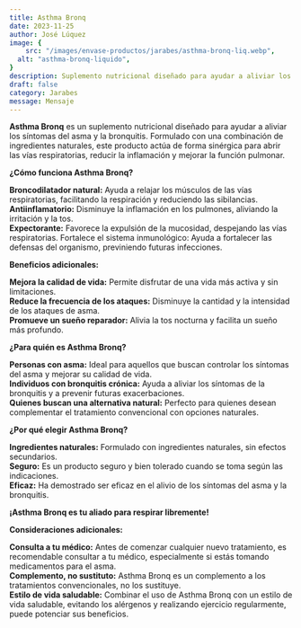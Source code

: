 ```yaml
---
title: Asthma Bronq
date: 2023-11-25
author: José Lúquez
image: {
 	src: "/images/envase-productos/jarabes/asthma-bronq-liq.webp",
  alt: "asthma-bronq-liquido",
}
description: Suplemento nutricional diseñado para ayudar a aliviar los síntomas del asma y la bronquitis
draft: false
category: Jarabes
message: Mensaje
---
```


**Asthma Bronq** es un suplemento nutricional diseñado para ayudar a aliviar los síntomas del asma y la bronquitis. Formulado con una combinación de ingredientes naturales, este producto actúa de forma sinérgica para abrir las vías respiratorias, reducir la inflamación y mejorar la función pulmonar.

**¿Cómo funciona Asthma Bronq?**

**Broncodilatador natural:** Ayuda a relajar los músculos de las vías respiratorias, facilitando la respiración y reduciendo las sibilancias.  
**Antiinflamatorio:** Disminuye la inflamación en los pulmones, aliviando la irritación y la tos.   
**Expectorante:** Favorece la expulsión de la mucosidad, despejando las vías respiratorias.
Fortalece el sistema inmunológico: Ayuda a fortalecer las defensas del organismo, previniendo futuras infecciones.   

**Beneficios adicionales:**

**Mejora la calidad de vida:** Permite disfrutar de una vida más activa y sin limitaciones.   
**Reduce la frecuencia de los ataques:** Disminuye la cantidad y la intensidad de los ataques de asma.   
**Promueve un sueño reparador:** Alivia la tos nocturna y facilita un sueño más profundo.   

**¿Para quién es Asthma Bronq?**

**Personas con asma:** Ideal para aquellos que buscan controlar los síntomas del asma y mejorar su calidad de vida.   
**Individuos con bronquitis crónica:** Ayuda a aliviar los síntomas de la bronquitis y a prevenir futuras exacerbaciones.   
**Quienes buscan una alternativa natural:** Perfecto para quienes desean complementar el tratamiento convencional con opciones naturales.   

**¿Por qué elegir Asthma Bronq?**

**Ingredientes naturales:** Formulado con ingredientes naturales, sin efectos secundarios.   
**Seguro:** Es un producto seguro y bien tolerado cuando se toma según las indicaciones.   
**Eficaz:** Ha demostrado ser eficaz en el alivio de los síntomas del asma y la bronquitis.   

**¡Asthma Bronq es tu aliado para respirar libremente!**

**Consideraciones adicionales:**

**Consulta a tu médico:** Antes de comenzar cualquier nuevo tratamiento, es recomendable consultar a tu médico, especialmente si estás tomando medicamentos para el asma.   
**Complemento, no sustituto:** Asthma Bronq es un complemento a los tratamientos convencionales, no los sustituye.   
**Estilo de vida saludable:** Combinar el uso de Asthma Bronq con un estilo de vida saludable, evitando los alérgenos y realizando ejercicio regularmente, puede potenciar sus beneficios.   
